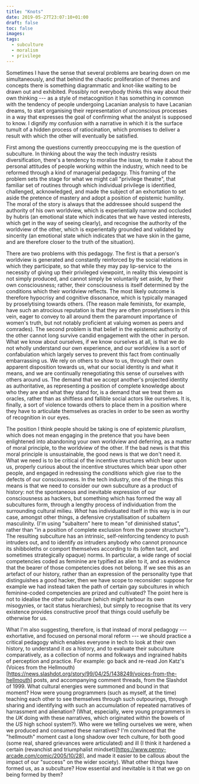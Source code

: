 ```yaml
---
title: "Knots"
date: 2019-05-27T23:07:10+01:00
draft: false
toc: false
images:
tags:
  - subculture
  - moralism
  - privilege
---
```

Sometimes I have the sense that several problems are bearing down on me simultaneously, and that behind the chaotic proliferation of themes and concepts there is something diagrammatic and knot-like waiting to be drawn out and exhibited. Possibly not everybody thinks this way about their own thinking --- as a style of metacognition it has something in common with the tendency of people undergoing Lacanian analysis to have Lacanian dreams, to start organising their representation of unconscious processes in a way that expresses the goal of confirming what the analyst is supposed to know. I dignify my confusion with a narrative in which it is the surface tumult of a hidden process of ratiocination, which promises to deliver a result with which the other will eventually be satisfied.

First among the questions currently preoccupying me is the question of subculture. In thinking about the way the tech industry resists diversification, there's a tendency to moralise the issue, to make it about the personal attitudes of people working within the industry, which need to be reformed through a kind of managerial pedagogy. This framing of the problem sets the stage for what we might call "privilege theatre", that familiar set of routines through which individual privilege is identified, challenged, acknowledged, and made the subject of an exhortation to set aside the pretence of mastery and adopt a position of epistemic humility. The moral of the story is always that the addressee should suspend the authority of his own worldview, which is experientially narrow and occluded by hubris (an emotional state which indicates that we have vested interests, which get in the way of seeing clearly), and recognise the authority of the worldview of the other, which is experientally grounded and validated by sincerity (an emotional state which indicates that we have skin in the game, and are therefore closer to the truth of the situation).

There are two problems with this pedagogy. The first is that a person's worldview is generated and constantly reinforced by the social relations in which they participate, so that while they may pay lip-service to the necessity of giving up their privileged viewpoint, in reality this viewpoint is not simply produced, and cannot simply be voluntarily set aside, by their own consciousness; rather, their consciousness is itself determined by the conditions which their worldview reflects. The most likely outcome is therefore hypocrisy and cognitive dissonance, which is typically managed by proselytising towards others. (The reason male feminists, for example, have such an atrocious reputation is that they are often proselytisers in this vein, eager to convey to all around them the paramount importance of women's truth, but not notably proficient at valuing women as peers and comrades). The second problem is that belief in the epistemic authority of the other cannot long survive candid engagement with the other in person. What we know about ourselves, if we know ourselves at all, is that we do not wholly understand our own experience, and our worldview is a sort of confabulation which largely serves to prevent this fact from continually embarrassing us. We rely on others to show to us, through their own apparent disposition towards us, what our social identity is and what it means, and we are continually renegotiating this sense of ourselves with others around us. The demand that we accept another's projected identity as authoritative, as representing a position of complete knowledge about who they are and what they stand for, is a demand that we treat them as oracles, rather than as shiftless and fallible social actors like ourselves. It is, finally, a sort of violence towards others to place them in a position where they have to articulate themselves as oracles in order to be seen as worthy of recognition in our eyes.

The position I think people should be taking is one of epistemic _pluralism_, which does not mean engaging in the pretence that you have been enlightened into abandoning your own worldview and deferring, as a matter of moral principle, to the worldview of the other. If the bad news is that this moral principle is unsustainable, the good news is that we don't need it. What we need is to be critical of the incentive structures which bear upon us, properly curious about the incentive structures which bear upon other people, and engaged in redressing the _conditions_ which give rise to the defects of our consciousness. In the tech industry, one of the things this means is that we need to consider our own subculture as a product of history: not the spontaneous and inevitable expression of our consciousness as hackers, but something which has formed the way all subcultures form, through a lengthy process of individuation from the surrounding cultural milieu. _What_ has individuated itself in this way is in our case, amongst other things, a defensive crystallisation of subaltern masculinity. (I'm using "subaltern" here to mean "of diminished status", rather than "in a position of complete exclusion from the power structure"). The resulting subculture has an intrinsic, self-reinforcing tendency to push intruders out, and to identify _as_ intruders anybody who cannot pronounce its shibboleths or comport themselves according to its (often tacit, and sometimes strategically opaque) norms. In particular, a wide range of social competencies coded as feminine are typified as alien to it, and as evidence that the bearer of those competencies does not belong. If we see this as an artefact of our history, rather than an expression of the personality type that distinguishes a good hacker, then we have scope to reconsider: suppose for example we had instead taken the path of certain gay subcultures in which feminine-coded competencies are prized and cultivated? The point here is not to idealise the other subculture (which might harbour its own misogynies, or tacit status hierarchies), but simply to recognise that its very existence provides constructive proof that things could usefully be otherwise for us.

What I'm also suggesting, therefore, is that instead of moral pedagogy --- exhortative, and focused on personal moral reform --- we should practice a critical pedagogy which enables everyone in tech to look at their own history, to understand it _as_ a history, and to evaluate their subculture comparatively, as a collection of norms and folkways and ingrained habits of perception and practice. For example: go back and re-read Jon Katz's (Voices from the Hellmouth)[https://news.slashdot.org/story/99/04/25/1438249/voices-from-the-hellmouth] posts, and accompanying comment threads, from the Slashdot of 1999. What cultural energies were summoned and bound in that moment? How were young programmers (such as myself, at the time) teaching each other to see themselves through such outpourings, through sharing and identifying with such an accumulation of repeated narratives of harrassment and alienation? (What, especially, were young programmers in the _UK_ doing with these narratives, which originated within the bowels of the _US_ high school system?). Who were we telling ourselves we were, when we produced and consumed these narratives? I'm convinced that the "hellmouth" moment cast a long shadow over tech culture, for both good (some real, shared grievances were articulated) and ill (I think it hardened a certain (revanchist and triumphalist mindset)[https://www.penny-arcade.com/comic/2005/10/28], and made it easier to be callous about the impact of our "success" on the wider society). What other things have formed us, as a subculture? How essential and inevitable is it that we go on being formed by them?
